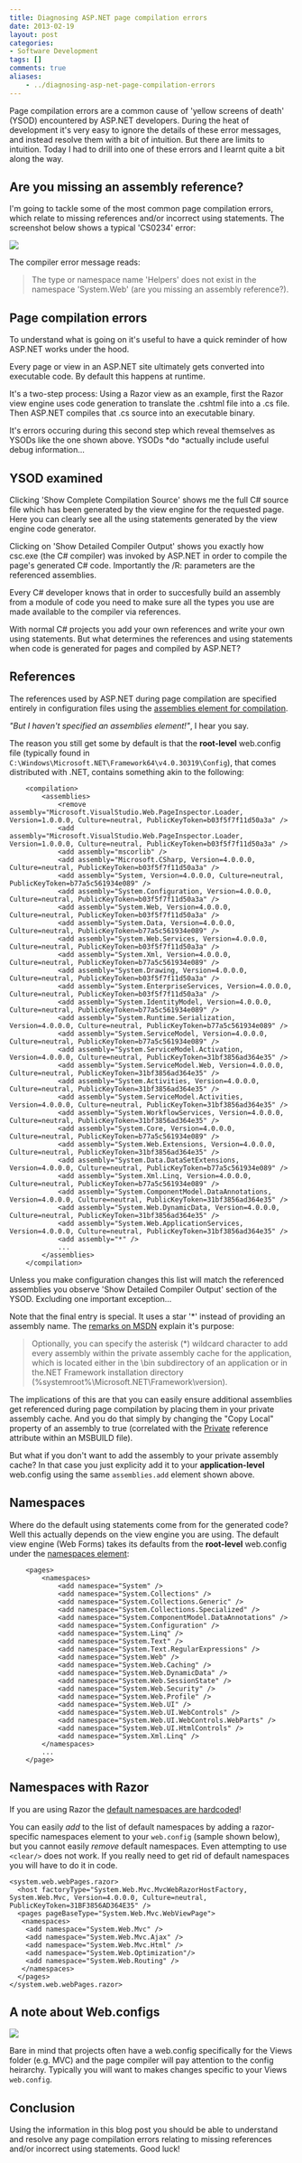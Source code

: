 ```yaml
---
title: Diagnosing ASP.NET page compilation errors
date: 2013-02-19
layout: post
categories:
- Software Development
tags: []
comments: true
aliases:
    - ../diagnosing-asp-net-page-compilation-errors
---
```


Page compilation errors are a common cause of 'yellow screens of death' (YSOD) encountered by ASP.NET developers. During the heat of development it's very easy to ignore the details of these error messages, and instead resolve them with a bit of intuition. But there are limits to intuition. Today I had to drill into one of these errors and I learnt quite a bit along the way.

## Are you missing an assembly reference?

I'm going to tackle some of the most common page compilation errors, which relate to missing references and/or incorrect using statements. The screenshot below shows a typical 'CS0234' error:

![](https://s3-us-west-2.amazonaws.com/jack-ukleja-com/ysod-asp-net-namespaces-missing-references.png)

The compiler error message reads:

> The type or namespace name 'Helpers' does not exist in the namespace 'System.Web' (are you missing an assembly reference?).

## Page compilation errors

To understand what is going on it's useful to have a quick reminder of how ASP.NET works under the hood.

Every page or view in an ASP.NET site ultimately gets converted into executable code. By default this happens at runtime.

It's a two-step process: Using a Razor view as an example, first the Razor view engine uses code generation to translate the .cshtml file into a .cs file. Then ASP.NET compiles that .cs source into an executable binary.

It's errors occuring during this second step which reveal themselves as YSODs like the one shown above. YSODs *do *actually include useful debug information...

## YSOD examined

Clicking 'Show Complete Compilation Source' shows me the full C# source file which has been generated by the view engine for the requested page. Here you can clearly see all the using statements generated by the view engine code generator.

Clicking on 'Show Detailed Compiler Output' shows you exactly how csc.exe (the C# compiler) was invoked by ASP.NET in order to compile the page's generated C# code. Importantly the /R: parameters are the referenced assemblies.

Every C# developer knows that in order to succesfully build an assembly from a module of code you need to make sure all the types you use are made available to the compiler via references.

With normal C# projects you add your own references and write your own using statements. But what determines the references and using statements when code is generated for pages and compiled by ASP.NET?

## References

The references used by ASP.NET during page compilation are specified entirely in configuration files using the [assemblies element for compilation](http://msdn.microsoft.com/en-us/library/vstudio/bfyb45k1(v=vs.100).aspx).

*"But I haven't specified an assemblies element!"*, I hear you say.

The reason you still get some by default is that the **root-level** web.config file (typically found in `C:\Windows\Microsoft.NET\Framework64\v4.0.30319\Config`), that comes distributed with .NET, contains something akin to the following:

        <compilation>
            <assemblies>
                <remove assembly="Microsoft.VisualStudio.Web.PageInspector.Loader, Version=1.0.0.0, Culture=neutral, PublicKeyToken=b03f5f7f11d50a3a" />
                <add assembly="Microsoft.VisualStudio.Web.PageInspector.Loader, Version=1.0.0.0, Culture=neutral, PublicKeyToken=b03f5f7f11d50a3a" />
                <add assembly="mscorlib" />
                <add assembly="Microsoft.CSharp, Version=4.0.0.0, Culture=neutral, PublicKeyToken=b03f5f7f11d50a3a" />
                <add assembly="System, Version=4.0.0.0, Culture=neutral, PublicKeyToken=b77a5c561934e089" />
                <add assembly="System.Configuration, Version=4.0.0.0, Culture=neutral, PublicKeyToken=b03f5f7f11d50a3a" />
                <add assembly="System.Web, Version=4.0.0.0, Culture=neutral, PublicKeyToken=b03f5f7f11d50a3a" />
                <add assembly="System.Data, Version=4.0.0.0, Culture=neutral, PublicKeyToken=b77a5c561934e089" />
                <add assembly="System.Web.Services, Version=4.0.0.0, Culture=neutral, PublicKeyToken=b03f5f7f11d50a3a" />
                <add assembly="System.Xml, Version=4.0.0.0, Culture=neutral, PublicKeyToken=b77a5c561934e089" />
                <add assembly="System.Drawing, Version=4.0.0.0, Culture=neutral, PublicKeyToken=b03f5f7f11d50a3a" />
                <add assembly="System.EnterpriseServices, Version=4.0.0.0, Culture=neutral, PublicKeyToken=b03f5f7f11d50a3a" />
                <add assembly="System.IdentityModel, Version=4.0.0.0, Culture=neutral, PublicKeyToken=b77a5c561934e089" />
                <add assembly="System.Runtime.Serialization, Version=4.0.0.0, Culture=neutral, PublicKeyToken=b77a5c561934e089" />
                <add assembly="System.ServiceModel, Version=4.0.0.0, Culture=neutral, PublicKeyToken=b77a5c561934e089" />
                <add assembly="System.ServiceModel.Activation, Version=4.0.0.0, Culture=neutral, PublicKeyToken=31bf3856ad364e35" />
                <add assembly="System.ServiceModel.Web, Version=4.0.0.0, Culture=neutral, PublicKeyToken=31bf3856ad364e35" />
                <add assembly="System.Activities, Version=4.0.0.0, Culture=neutral, PublicKeyToken=31bf3856ad364e35" />
                <add assembly="System.ServiceModel.Activities, Version=4.0.0.0, Culture=neutral, PublicKeyToken=31bf3856ad364e35" />
                <add assembly="System.WorkflowServices, Version=4.0.0.0, Culture=neutral, PublicKeyToken=31bf3856ad364e35" />
                <add assembly="System.Core, Version=4.0.0.0, Culture=neutral, PublicKeyToken=b77a5c561934e089" />
                <add assembly="System.Web.Extensions, Version=4.0.0.0, Culture=neutral, PublicKeyToken=31bf3856ad364e35" />
                <add assembly="System.Data.DataSetExtensions, Version=4.0.0.0, Culture=neutral, PublicKeyToken=b77a5c561934e089" />
                <add assembly="System.Xml.Linq, Version=4.0.0.0, Culture=neutral, PublicKeyToken=b77a5c561934e089" />
                <add assembly="System.ComponentModel.DataAnnotations, Version=4.0.0.0, Culture=neutral, PublicKeyToken=31bf3856ad364e35" />
                <add assembly="System.Web.DynamicData, Version=4.0.0.0, Culture=neutral, PublicKeyToken=31bf3856ad364e35" />
                <add assembly="System.Web.ApplicationServices, Version=4.0.0.0, Culture=neutral, PublicKeyToken=31bf3856ad364e35" />
                <add assembly="*" />
                ...
            </assemblies>
        </compilation>
    
Unless you make configuration changes this list will match the referenced assemblies you observe 'Show Detailed Compiler Output' section of the YSOD. Excluding one important exception...

Note that the final entry is special. It uses a star '*' instead of providing an assembly name. The [remarks on MSDN](http://msdn.microsoft.com/en-us/library/vstudio/37e2zyhb(v=vs.100).aspx) explain it's purpose:

> Optionally, you can specify the asterisk (*) wildcard character to add every assembly within the private assembly cache for the application, which is located either in the \bin subdirectory of an application or in the.NET Framework installation directory (%systemroot%\Microsoft.NET\Framework\version).

The implications of this are that you can easily ensure additional assemblies get referenced during page compilation by placing them in your private assembly cache. And you do that simply by changing the "Copy Local" property of an assembly to true (correlated with the [Private](http://msdn.microsoft.com/en-us/library/bb629388.aspx) reference attribute within an MSBUILD file).

But what if you don't want to add the assembly to your private assembly cache? In that case you just explicity add it to your **application-level** web.config using the same `assemblies.add` element shown above.

## Namespaces

Where do the default using statements come from for the generated code? Well this actually depends on the view engine you are using. The default view engine (Web Forms) takes its defaults from the **root-level** web.config under the [namespaces element](http://msdn.microsoft.com/en-us/library/vstudio/ms164642(v=vs.100).aspx):

        <pages>
            <namespaces>
                <add namespace="System" />
                <add namespace="System.Collections" />
                <add namespace="System.Collections.Generic" />
                <add namespace="System.Collections.Specialized" />
                <add namespace="System.ComponentModel.DataAnnotations" />
                <add namespace="System.Configuration" />
                <add namespace="System.Linq" />
                <add namespace="System.Text" />
                <add namespace="System.Text.RegularExpressions" />
                <add namespace="System.Web" />
                <add namespace="System.Web.Caching" />
                <add namespace="System.Web.DynamicData" />
                <add namespace="System.Web.SessionState" />
                <add namespace="System.Web.Security" />
                <add namespace="System.Web.Profile" />
                <add namespace="System.Web.UI" />
                <add namespace="System.Web.UI.WebControls" />
                <add namespace="System.Web.UI.WebControls.WebParts" />
                <add namespace="System.Web.UI.HtmlControls" />
                <add namespace="System.Xml.Linq" />
            </namespaces>
            ...
        </page>
    

## Namespaces with Razor

If you are using Razor the [default namespaces are hardcoded](http://stackoverflow.com/questions/14845541/where-are-the-default-razor-cshtml-namespaces-defined)!

You can easily *add* to the list of default namespaces by adding a razor-specific namespaces element to your `web.config` (sample shown below), but you cannot easily *remove* default namespaces. Even attempting to use `<clear/>` does not work. If you really need to get rid of default namespaces you will have to do it in code.

    <system.web.webPages.razor>
      <host factoryType="System.Web.Mvc.MvcWebRazorHostFactory, System.Web.Mvc, Version=4.0.0.0, Culture=neutral, PublicKeyToken=31BF3856AD364E35" />
      <pages pageBaseType="System.Web.Mvc.WebViewPage">
       <namespaces>
        <add namespace="System.Web.Mvc" />
        <add namespace="System.Web.Mvc.Ajax" />
        <add namespace="System.Web.Mvc.Html" />
        <add namespace="System.Web.Optimization"/>
        <add namespace="System.Web.Routing" />
       </namespaces>
      </pages>
    </system.web.webPages.razor>
    
## A note about Web.configs

![](https://s3-us-west-2.amazonaws.com/jack-ukleja-com/views-web-config.png)

Bare in mind that projects often have a web.config specifically for the Views folder (e.g. MVC) and the page compiler will pay attention to the config heirarchy. Typically you will want to makes changes specific to your Views `web.config`.

## Conclusion

Using the information in this blog post you should be able to understand and resolve any page compilation errors relating to missing references and/or incorrect using statements. Good luck!